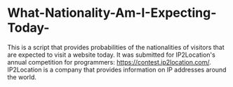 # What-Nationality-Am-I-Expecting-Today-
This is a script that provides probabilities of the nationalities of visitors that are expected to visit a website today. It was submitted for IP2Location's annual competition for programmers: https://contest.ip2location.com/. IP2Location is a company that provides information on IP addresses around the world.

